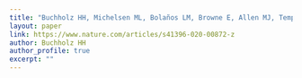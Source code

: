 ```yaml
---
title: "Buchholz HH, Michelsen ML, Bolaños LM, Browne E, Allen MJ, Temperton B. 2021. Efficient dilution-to-extinction isolation of novel virus–host model systems for fastidious heterotrophic bacteria. The ISME Journal 15:1585–1598. DOI: 10.1038/s41396-020-00872-z."
layout: paper
link: https://www.nature.com/articles/s41396-020-00872-z
author: Buchholz HH
author_profile: true
excerpt: ""
---
```

